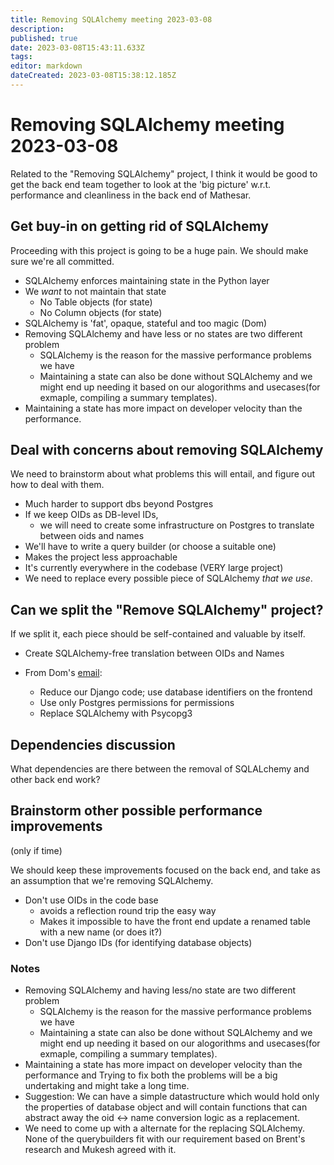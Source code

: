 ```yaml
---
title: Removing SQLAlchemy meeting 2023-03-08
description: 
published: true
date: 2023-03-08T15:43:11.633Z
tags: 
editor: markdown
dateCreated: 2023-03-08T15:38:12.185Z
---
```


# Removing SQLAlchemy meeting 2023-03-08

Related to the "Removing SQLAlchemy" project, I think it would be good to get the back end team together to look at the 'big picture' w.r.t. performance and cleanliness in the back end of Mathesar. 


## Get buy-in on getting rid of SQLAlchemy

Proceeding with this project is going to be a huge pain. We should make sure we're all committed.

- SQLAlchemy enforces maintaining state in the Python layer
- We _want_ to not maintain that state
    - No Table objects (for state)
    - No Column objects (for state)
- SQLAlchemy is 'fat', opaque, stateful and too magic (Dom)
- Removing SQLAlchemy and have less or no states are two different problem
    - SQLAlchemy is the reason for the massive performance problems we have
    - Maintaining a state can also be done without SQLAlchemy and we might end up needing it based on our alogorithms and usecases(for exmaple, compiling a summary templates).
- Maintaining a state has more impact on developer velocity than the performance.

## Deal with concerns about removing SQLAlchemy 

We need to brainstorm about what problems this will entail, and figure out how to deal with them.

- Much harder to support dbs beyond Postgres
- If we keep OIDs as DB-level IDs, 
    - we will need to create some infrastructure on Postgres to translate between oids and names
- We'll have to write a query builder (or choose a suitable one)
- Makes the project less approachable
- It's currently everywhere in the codebase (VERY large project)
- We need to replace every possible piece of SQLAlchemy _that we use_.

## Can we split the "Remove SQLAlchemy" project?

If we split it, each piece should be self-contained and valuable by itself.

- Create SQLAlchemy-free translation between OIDs and Names


- From Dom's [email](https://groups.google.com/a/mathesar.org/g/mathesar-developers/c/9o5sPaqmups/m/I6iPSkHSBQAJ):
    - Reduce our Django code; use database identifiers on the frontend
    - Use only Postgres permissions for permissions
    - Replace SQLAlchemy with Psycopg3

## Dependencies discussion

What dependencies are there between the removal of SQLALchemy and other back end work?

## Brainstorm other possible performance improvements

(only if time)

We should keep these improvements focused on the back end, and take as an assumption that we're removing SQLAlchemy.

- Don't use OIDs in the code base
    - avoids a reflection round trip the easy way
    - Makes it impossible to have the front end update a renamed table with a new name (or does it?)
- Don't use Django IDs (for identifying database objects)


### Notes

- Removing SQLAlchemy and having less/no state are two different problem
    - SQLAlchemy is the reason for the massive performance problems we have
    - Maintaining a state can also be done without SQLAlchemy and we might end up needing it based on our alogorithms and usecases(for exmaple, compiling a summary templates). 
- Maintaining a state has more impact on developer velocity than the performance and Trying to fix both the problems will be a big undertaking and might take a long time.
- Suggestion: We can have a simple datastructure which would hold only the properties of database object and will contain functions that can abstract away the oid <-> name conversion logic as a replacement.
- We need to come up with a alternate for the replacing SQLAlchemy. None of the querybuilders fit with our requirement based on Brent's research and Mukesh agreed with it.